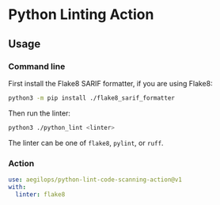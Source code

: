 # Python Linting Action

## Usage

### Command line

First install the Flake8 SARIF formatter, if you are using Flake8:

```bash
python3 -m pip install ./flake8_sarif_formatter
```

Then run the linter:

```bash
python3 ./python_lint <linter>
```

The linter can be one of `flake8`, `pylint`, or `ruff`.

### Action

```yaml
use: aegilops/python-lint-code-scanning-action@v1
with:
  linter: flake8
```
